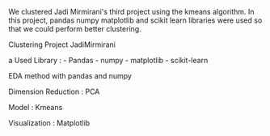 We clustered Jadi Mirmirani's
third project using the kmeans algorithm. 
In this project, pandas numpy matplotlib and scikit learn libraries were used so that we could perform better clustering.


Clustering Project JadiMirmirani 

a Used Library :
    - Pandas
    - numpy 
    - matplotlib 
    - scikit-learn

EDA method with pandas and numpy 

Dimension Reduction : PCA

Model : Kmeans 

Visualization : Matplotlib 